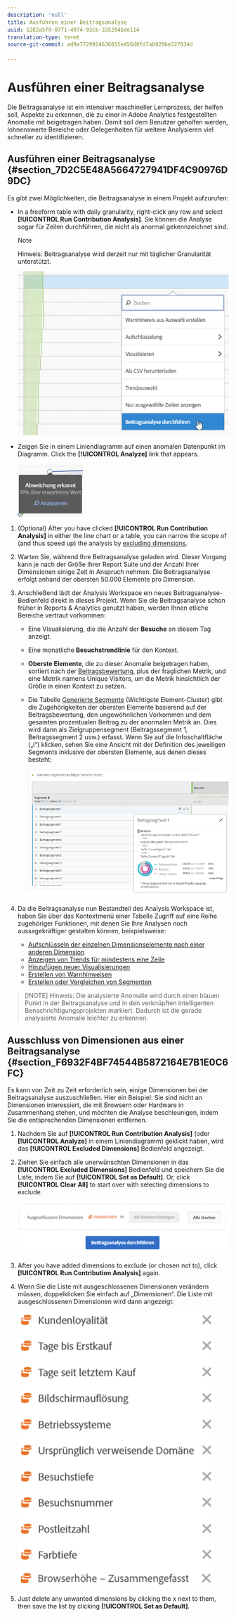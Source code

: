 ```yaml
---
description: 'null'
title: Ausführen einer Beitragsanalyse
uuid: 5282a5f9-0771-4974-93cb-335204bde114
translation-type: tm+mt
source-git-commit: ad9a7729924636055e456d0fd7ab928be227034d

---
```



# Ausführen einer Beitragsanalyse

Die Beitragsanalyse ist ein intensiver maschineller Lernprozess, der helfen soll, Aspekte zu erkennen, die zu einer in Adobe Analytics festgestellten Anomalie mit beigetragen haben. Damit soll dem Benutzer geholfen werden, lohnenswerte Bereiche oder Gelegenheiten für weitere Analysieren viel schneller zu identifizieren.

## Ausführen einer Beitragsanalyse {#section_7D2C5E48A5664727941DF4C90976D9DC}

Es gibt zwei Möglichkeiten, die Beitragsanalyse in einem Projekt aufzurufen:

* In a freeform table with daily granularity, right-click any row and select **[!UICONTROL Run Contribution Analysis]**. Sie können die Analyse sogar für Zeilen durchführen, die nicht als anormal gekennzeichnet sind.

   >[!NOTE]
   >
   >Hinweis: Beitragsanalyse wird derzeit nur mit täglicher Granularität unterstützt.

   ![](assets/run_ca.png)

* Zeigen Sie in einem Liniendiagramm auf einen anomalen Datenpunkt im Diagramm. Click the **[!UICONTROL Analyze]** link that appears.

   ![](assets/contribution-analysis.png)

1. (Optional) After you have clicked **[!UICONTROL Run Contribution Analysis]** in either the line chart or a table, you can narrow the scope of (and thus speed up) the analysis by [excluding dimensions](/help/analyze/analysis-workspace/virtual-analyst/contribution-analysis/run-contribution-analysis.md#section_F6932F4BF74544B5872164E7B1E0C6FC).

1. Warten Sie, während Ihre Beitragsanalyse geladen wird. Dieser Vorgang kann je nach der Größe Ihrer Report Suite und der Anzahl Ihrer Dimensionen einige Zeit in Anspruch nehmen. Die Beitragsanalyse erfolgt anhand der obersten 50.000 Elemente pro Dimension.
1. Anschließend lädt der Analysis Workspace ein neues Beitragsanalyse-Bedienfeld direkt in dieses Projekt. Wenn Sie die Beitragsanalyse schon früher in Reports &amp; Analytics genutzt haben, werden Ihnen etliche Bereiche vertraut vorkommen:

   * Eine Visualisierung, die die Anzahl der **Besuche** an diesem Tag anzeigt.
   * Eine monatliche **Besuchstrendlinie** für den Kontext.
   * **Oberste Elemente**, die zu dieser Anomalie beigetragen haben, sortiert nach der [Beitragsbewertung](https://docs.adobe.com/content/help/de-DE/analytics/analyze/analysis-workspace/virtual-analyst/contribution-analysis/ca-tokens.html), plus der fraglichen Metrik, und eine Metrik namens Unique Visitors, um die Metrik hinsichtlich der Größe in einen Kontext zu setzen.

   * Die Tabelle [Generierte Segmente](https://docs.adobe.com/content/help/de-DE/analytics/components/segmentation/segmentation-workflow/seg-build.html) (Wichtigste Element-Cluster) gibt die Zugehörigkeiten der obersten Elemente basierend auf der Beitragsbewertung, den ungewöhnlichen Vorkommen und dem gesamten prozentualen Beitrag zu der anormalen Metrik an. Dies wird dann als Zielgruppensegment (Beitragssegment 1, Beitragssegment 2 usw.) erfasst. Wenn Sie auf die Infoschaltfläche („i“) klicken, sehen Sie eine Ansicht mit der Definition des jeweiligen Segments inklusive der obersten Elemente, aus denen dieses besteht:

      ![](assets/auto_segment.png)

1. Da die Beitragsanalyse nun Bestandteil des Analysis Workspace ist, haben Sie über das Kontextmenü einer Tabelle Zugriff auf eine Reihe zugehöriger Funktionen, mit denen Sie Ihre Analysen noch aussagekräftiger gestalten können, beispielsweise:

   * [Aufschlüsseln der einzelnen Dimensionselemente nach einer anderen Dimension](/help/analyze/analysis-workspace/components/dimensions/t-breakdown-fa.md)
   * [Anzeigen von Trends für mindestens eine Zeile](/help/analyze/analysis-workspace/home.md#section_34930C967C104C2B9092BA8DCF2BF81A)
   * [Hinzufügen neuer Visualisierungen](/help/analyze/analysis-workspace/visualizations/freeform-analysis-visualizations.md)
   * [Erstellen von Warnhinweisen](/help/components/c-alerts/intellligent-alerts.md)
   * [Erstellen oder Vergleichen von Segmenten](/help/analyze/analysis-workspace/c-panels/c-segment-comparison/segment-comparison.md)

>[!NOTE] Hinweis: Die analysierte Anomalie wird durch einen blauen Punkt in der Beitragsanalyse und in den verknüpften intelligenten Benachrichtigungsprojekten markiert. Dadurch ist die gerade analysierte Anomalie leichter zu erkennen.

## Ausschluss von Dimensionen aus einer Beitragsanalyse {#section_F6932F4BF74544B5872164E7B1E0C6FC}

Es kann von Zeit zu Zeit erforderlich sein, einige Dimensionen bei der Beitragsanalyse auszuschließen. Hier ein Beispiel: Sie sind nicht an Dimensionen interessiert, die mit Browsern oder Hardware in Zusammenhang stehen, und möchten die Analyse beschleunigen, indem Sie die entsprechenden Dimensionen entfernen.

1. Nachdem Sie auf **[!UICONTROL Run Contribution Analysis]** (oder **[!UICONTROL Analyze]** in einem Liniendiagramm) geklickt haben, wird das **[!UICONTROL Excluded Dimensions]** Bedienfeld angezeigt.

1. Ziehen Sie einfach alle unerwünschten Dimensionen in das **[!UICONTROL Excluded Dimensions]** Bedienfeld und speichern Sie die Liste, indem Sie auf **[!UICONTROL Set as Default]**. Or, click **[!UICONTROL Clear All]** to start over with selecting dimensions to exclude.

   ![](assets/exclude_dimensions.png)

1. After you have added dimensions to exclude (or chosen not to), click **[!UICONTROL Run Contribution Analysis]** again.
1. Wenn Sie die Liste mit ausgeschlossenen Dimensionen verändern müssen, doppelklicken Sie einfach auf „Dimensionen“. Die Liste mit ausgeschlossenen Dimensionen wird dann angezeigt:

   ![](assets/excluded-dimensions.png)

1. Just delete any unwanted dimensions by clicking the x next to them, then save the list by clicking **[!UICONTROL Set as Default]**.

